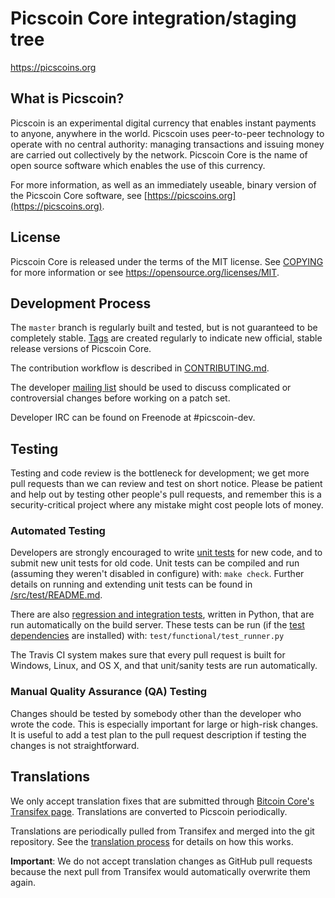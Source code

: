Picscoin Core integration/staging tree
=====================================
https://picscoins.org

What is Picscoin?
----------------

Picscoin is an experimental digital currency that enables instant payments to
anyone, anywhere in the world. Picscoin uses peer-to-peer technology to operate
with no central authority: managing transactions and issuing money are carried
out collectively by the network. Picscoin Core is the name of open source
software which enables the use of this currency.

For more information, as well as an immediately useable, binary version of
the Picscoin Core software, see [https://picscoins.org](https://picscoins.org).

License
-------

Picscoin Core is released under the terms of the MIT license. See [COPYING](COPYING) for more
information or see https://opensource.org/licenses/MIT.

Development Process
-------------------

The `master` branch is regularly built and tested, but is not guaranteed to be
completely stable. [Tags](https://github.com/minblock/picscoin/tags) are created
regularly to indicate new official, stable release versions of Picscoin Core.

The contribution workflow is described in [CONTRIBUTING.md](CONTRIBUTING.md).

The developer [mailing list](https://groups.google.com/forum/#!forum/picscoin-dev)
should be used to discuss complicated or controversial changes before working
on a patch set.

Developer IRC can be found on Freenode at #picscoin-dev.

Testing
-------

Testing and code review is the bottleneck for development; we get more pull
requests than we can review and test on short notice. Please be patient and help out by testing
other people's pull requests, and remember this is a security-critical project where any mistake might cost people
lots of money.
### Automated Testing

Developers are strongly encouraged to write [unit tests](src/test/README.md) for new code, and to
submit new unit tests for old code. Unit tests can be compiled and run
(assuming they weren't disabled in configure) with: `make check`. Further details on running
and extending unit tests can be found in [/src/test/README.md](/src/test/README.md).

There are also [regression and integration tests](/test), written
in Python, that are run automatically on the build server.
These tests can be run (if the [test dependencies](/test) are installed) with: `test/functional/test_runner.py`

The Travis CI system makes sure that every pull request is built for Windows, Linux, and OS X, and that unit/sanity tests are run automatically.

### Manual Quality Assurance (QA) Testing

Changes should be tested by somebody other than the developer who wrote the
code. This is especially important for large or high-risk changes. It is useful
to add a test plan to the pull request description if testing the changes is
not straightforward.

Translations
------------

We only accept translation fixes that are submitted through [Bitcoin Core's Transifex page](https://www.transifex.com/projects/p/bitcoin/).
Translations are converted to Picscoin periodically.

Translations are periodically pulled from Transifex and merged into the git repository. See the
[translation process](doc/translation_process.md) for details on how this works.

**Important**: We do not accept translation changes as GitHub pull requests because the next
pull from Transifex would automatically overwrite them again.
